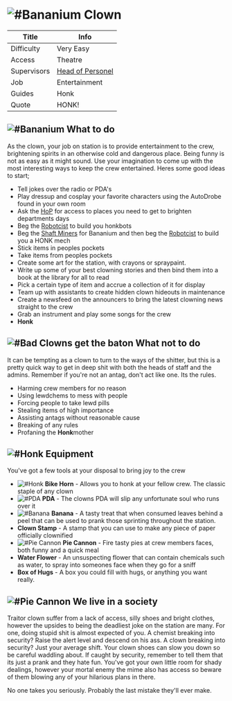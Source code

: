 # ![#Bananium](https://tgstation13.org/wiki//images/1/11/Generic_clown.png) Clown

Title | Info |
--- | --- |
Difficulty | Very Easy |
Access | Theatre| 
Supervisors | [Head of Personel](https://katlin.dog/citadel-wiki/main/roles/command/head_of_personnel) | 
Job | Entertainment |
Guides | Honk | 
Quote | HONK! | 

## ![#Bananium](https://tgstation13.org/wiki//images/a/ac/Bananiumdone.png) What to do
As the clown, your job on station is to provide entertainment to the crew, brightening spirits in an otherwise cold and dangerous place. Being funny is not as easy as it might sound. Use your imagination to come up with the most interesting ways to keep the crew entertained. Heres some good ideas to start;
* Tell jokes over the radio or PDA's
* Play dressup and cosplay your favorite characters using the AutoDrobe found in your own room
* Ask the [HoP](https://katlin.dog/citadel-wiki/main/roles/command/head_of_personnel) for access to places you need to get to brighten departments days
* Beg the [Robotcist](https://katlin.dog/citadel-wiki/main/roles/science/roboticist) to build you honkbots
* Beg the [Shaft Miners](https://katlin.dog/citadel-wiki/main/roles/cargo/shaft_miner) for Bananium and then beg the [Robotcist](https://katlin.dog/citadel-wiki/main/roles/science/roboticist) to build you a HONK mech
* Stick items in peoples pockets
* Take items from peoples pockets
* Create some art for the station, with crayons or spraypaint.
* Write up some of your best clowning stories and then bind them into a book at the library for all to read
* Pick a certain type of item and accrue a collection of it for display
* Team up with assistants to create hidden clown hideouts in maintenance
* Create a newsfeed on the announcers to bring the latest clowning news straight to the crew
* Grab an instrument and play some songs for the crew 
* <b>Honk</b>

## ![#Bad Clowns get the baton](https://tgstation13.org/wiki//images/9/96/StunBaton.gif) What not to do
It can be tempting as a clown to turn to the ways of the shitter, but this is a pretty quick way to get in deep shit with both the heads of staff and the admins. Remember if you're not an antag, don't act like one. Its the rules.
* Harming crew members for no reason
* Using lewdchems to mess with people
* Forcing people to take lewd pills
* Stealing items of high importance
* Assisting antags without reasonable cause
* Breaking of any rules
* Profaning the <b>Honk</b>mother

## ![#Honk](https://tgstation13.org/wiki//images/3/3c/Bike_horn.png) Equipment
You've got a few tools at your disposal to bring joy to the crew
* ![#Honk](https://tgstation13.org/wiki//images/3/3c/Bike_horn.png) <b>Bike Horn</b> - Allows you to honk at your fellow crew. The classic staple of any clown
* ![#PDA](https://tgstation13.org/wiki//images/7/7a/Clownpda.png) <b>PDA</b> - The clowns PDA will slip any unfortunate soul who runs over it
* ![#Banana](https://tgstation13.org/wiki//images/6/69/Banana.png) <b>Banana</b> - A tasty treat that when consumed leaves behind a peel that can be used to prank those sprinting throughout the station.
*  <b>Clown Stamp</b> - A stamp that you can use to make any piece of paper officially clownified
* ![#Pie Cannon](https://tgstation13.org/wiki//images/3/36/Pie_cannon.png) <b>Pie Cannon</b> - Fire tasty pies at crew members faces, both funny and a quick meal
* <b>Water Flower</b> - An unsuspecting flower that can contain chemicals such as water, to spray into someones face when they go for a sniff
* <b>Box of Hugs</b> - A box you could fill with hugs, or anything you want really.



## ![#Pie Cannon](https://tgstation13.org/wiki//images/3/36/Pie_cannon.png) We live in a society
Traitor clown suffer from a lack of access, silly shoes and bright clothes, however the upsides to being the deadliest joke on the station are many. For one, doing stupid shit is almost expected of you. A chemist breaking into security? Raise the alert level and descend on his ass. A clown breaking into security? Just your average shift. Your clown shoes can slow you down so be careful waddling about. If caught by security, remember to tell them that its just a prank and they hate fun. You've got your own little room for shady dealings, however your mortal enemy the mime also has access so beware of them blowing any of your hilarious plans in there.

No one takes you seriously. Probably the last mistake they'll ever make.
